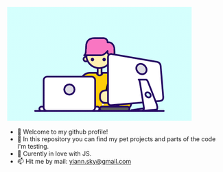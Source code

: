 ![alt-text](https://github.com/snjamsen/snjamsen/blob/main/my.gif?raw=true)
- 👋 Welcome to my github profile!
- 👀 In this repository you can find my pet projects and parts of the code I'm testing.
- 🌱 Curently in love with JS.
- 📫 Hit me by mail: yiann.sky@gmail.com
